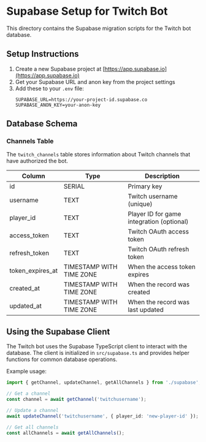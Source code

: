 # Supabase Setup for Twitch Bot

This directory contains the Supabase migration scripts for the Twitch bot database.

## Setup Instructions

1. Create a new Supabase project at [https://app.supabase.io](https://app.supabase.io)
2. Get your Supabase URL and anon key from the project settings
3. Add these to your `.env` file:
   ```
   SUPABASE_URL=https://your-project-id.supabase.co
   SUPABASE_ANON_KEY=your-anon-key
   ```

## Database Schema

### Channels Table

The `twitch_channels` table stores information about Twitch channels that have authorized the bot.

| Column           | Type                      | Description                                |
|------------------|---------------------------|--------------------------------------------|
| id               | SERIAL                    | Primary key                                |
| username         | TEXT                      | Twitch username (unique)                   |
| player_id        | TEXT                      | Player ID for game integration (optional)  |
| access_token     | TEXT                      | Twitch OAuth access token                  |
| refresh_token    | TEXT                      | Twitch OAuth refresh token                 |
| token_expires_at | TIMESTAMP WITH TIME ZONE  | When the access token expires              |
| created_at       | TIMESTAMP WITH TIME ZONE  | When the record was created                |
| updated_at       | TIMESTAMP WITH TIME ZONE  | When the record was last updated           |

## Using the Supabase Client

The Twitch bot uses the Supabase TypeScript client to interact with the database. The client is initialized in `src/supabase.ts` and provides helper functions for common database operations.

Example usage:

```typescript
import { getChannel, updateChannel, getAllChannels } from './supabase';

// Get a channel
const channel = await getChannel('twitchusername');

// Update a channel
await updateChannel('twitchusername', { player_id: 'new-player-id' });

// Get all channels
const allChannels = await getAllChannels();
```